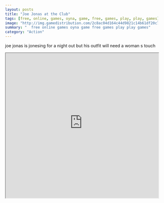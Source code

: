 ```yaml
---
layout: posts
title: "Joe Jonas at the Club"
tags: [free, online, games, oyna, game, free, games, play, play, games]
image: "http://img.gamedistribution.com/2c8ac04d164c44d9821c14b61df20c78.jpg"
summary: "  free online games oyna game free games play play games"
category: "Action"
---
```


joe jonas is jonesing for a night out but his outfit will need a woman s touch

<iframe width="100%" height="480px;" src="http://flash.gamedistribution.com?game=2c8ac04d164c44d9821c14b61df20c78"></iframe>